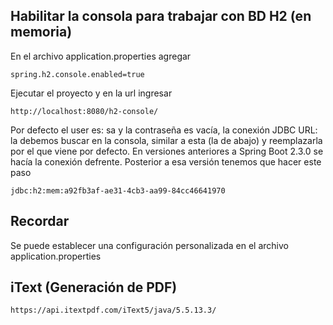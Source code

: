 ## Habilitar la consola para trabajar con BD H2 (en memoria)
En el archivo application.properties agregar

```
spring.h2.console.enabled=true
```

Ejecutar el proyecto y en la url ingresar

```
http://localhost:8080/h2-console/
```

Por defecto el user es: sa y la contraseña es vacía, la conexión JDBC URL: la debemos buscar en la consola, 
similar a esta (la de abajo) y reemplazarla por el que viene por defecto. 
En versiones anteriores a Spring Boot 2.3.0 se 
hacía la conexión defrente. Posterior a esa versión tenemos que hacer este paso

```
jdbc:h2:mem:a92fb3af-ae31-4cb3-aa99-84cc46641970
```

## Recordar
Se puede establecer una configuración personalizada en el archivo application.properties

## iText (Generación de PDF)
```
https://api.itextpdf.com/iText5/java/5.5.13.3/
```